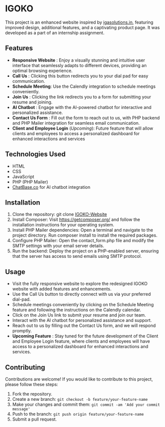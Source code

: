# IGOKO
This project is an enhanced website inspired by [igasolutions.in](http://www.igasolutions.in/), featuring improved design, additional features, and a captivating product page. It was developed as a part of an internship assignment.

## Features
- **Responsive Website** :  Enjoy a visually stunning and intuitive user interface that seamlessly adapts to different devices, providing an optimal browsing experience.
- **Call Us** : Clicking this button redirects you to your dial pad for easy communication.
- **Schedule Meeting**: Use the Calendly integration to schedule meetings conveniently.
- **Join Us** : Clicking the link redirects you to a form for submitting your resume and joining.
- **AI Chatbot** : Engage with the AI-powered chatbot for interactive and personalized assistance.
- **Contact Us Form** : Fill out the form to reach out to us, with PHP backend and PHP Mailer integration for seamless email communication.
- **Client and Employee Login** (_Upcoming_): Future feature that will allow clients and employees to access a personalized dashboard for enhanced interactions and services

## Technologies Used
- HTML
- CSS
- JavaScript
- PHP (PHP Mailer)
- [ChatBase.co](https://www.chatbase.co/) for AI chatbot integration

## Installation
1. Clone the repository: git clone [IGOKO-Website](https://github.com/nikhildixit27/IGOKO-Website)
2. Install Composer: Visit https://getcomposer.org/ and follow the installation instructions for your operating system.
3. Install PHP Mailer dependencies: Open a terminal and navigate to the project directory. Run composer install to install the required packages.
4. Configure PHP Mailer: Open the contact_form.php file and modify the SMTP settings with your email server details.
5. Run the backend: Deploy the project on a PHP-enabled server, ensuring that the server has access to send emails using SMTP protocol.

## Usage
- Visit the fully responsive website to explore the redesigned IGOKO website with added features and enhancements.
- Use the Call Us button to directly connect with us via your preferred dial-pad.
- Schedule meetings conveniently by clicking on the Schedule Meeting feature and following the instructions on the Calendly calendar.
- Click on the Join Us link to submit your resume and join our team.
- Interact with the AI chatbot for personalized assistance and support.
- Reach out to us by filling out the Contact Us form, and we will respond promptly.
- **Upcoming Feature** : Stay tuned for the future development of the Client and Employee Login feature, where clients and employees will have access to a personalized dashboard for enhanced interactions and services.

## Contributing 
Contributions are welcome! If you would like to contribute to this project, please follow these steps:

1. Fork the repository.
2. Create a new branch: `git checkout -b feature/your-feature-name`
3. Make your changes and commit them: `git commit -am 'Add your commit message'`
4. Push to the branch: `git push origin feature/your-feature-name`
5. Submit a pull request.
